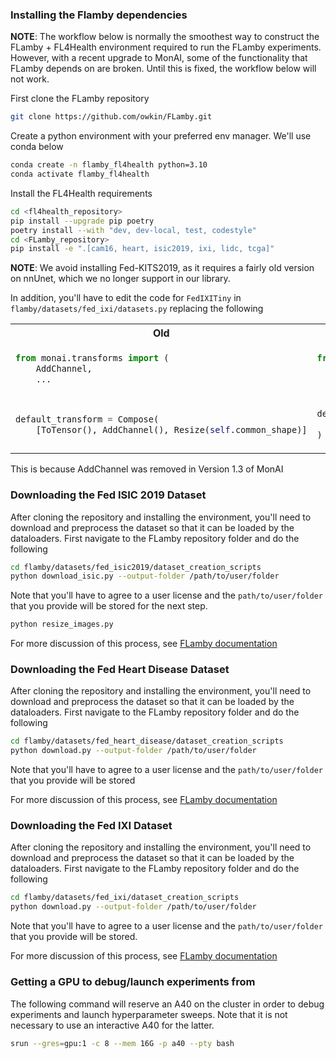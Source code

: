 ### Installing the Flamby dependencies

__NOTE__: The workflow below is normally the smoothest way to construct the FLamby + FL4Health environment required to run the FLamby experiments. However, with a recent upgrade to MonAI, some of the functionality that FLamby depends on are broken. Until this is fixed, the workflow below will not work.

First clone the FLamby repository
``` bash
git clone https://github.com/owkin/FLamby.git
```
Create a python environment with your preferred env manager. We'll use conda below
``` bash
conda create -n flamby_fl4health python=3.10
conda activate flamby_fl4health
```
Install the FL4Health requirements
``` bash
cd <fl4health_repository>
pip install --upgrade pip poetry
poetry install --with "dev, dev-local, test, codestyle"
cd <FLamby_repository>
pip install -e ".[cam16, heart, isic2019, ixi, lidc, tcga]"
```
__NOTE__: We avoid installing Fed-KITS2019, as it requires a fairly old version on nnUnet, which we no longer support in our library.

In addition, you'll have to edit the code for `FedIXITiny` in `flamby/datasets/fed_ixi/datasets.py` replacing the following

<table>
<tr>
<th>Old</th>
<th>New</th>
</tr>
<tr>
<td>

``` python
from monai.transforms import (
    AddChannel,
    ...
```
</td>
<td>

``` python
from monai.transforms import (
    EnsureChannelFirst,
    ...
```
</td>
</tr>
</tr>
<tr>
<td>

```python
default_transform = Compose(
    [ToTensor(), AddChannel(), Resize(self.common_shape)]
```
</td>
<td>

```python
default_transform = Compose(
    [ToTensor(), EnsureChannelFirst(channel_dim="no_channel"), Resize(self.common_shape)]
)
```
</td>
</tr>
</table>

This is because AddChannel was removed in Version 1.3 of MonAI

### Downloading the Fed ISIC 2019 Dataset

After cloning the repository and installing the environment, you'll need to download and preprocess the dataset so that it can be loaded by the dataloaders. First navigate to the FLamby repository folder and do the following
``` bash
cd flamby/datasets/fed_isic2019/dataset_creation_scripts
python download_isic.py --output-folder /path/to/user/folder
```
Note that you'll have to agree to a user license and the `path/to/user/folder` that you provide will be stored for the next step.
```bash
python resize_images.py
```
For more discussion of this process, see [FLamby documentation](https://owkin.github.io/FLamby/fed_isic.html#)

### Downloading the Fed Heart Disease Dataset

After cloning the repository and installing the environment, you'll need to download and preprocess the dataset so that it can be loaded by the dataloaders. First navigate to the FLamby repository folder and do the following
``` bash
cd flamby/datasets/fed_heart_disease/dataset_creation_scripts
python download.py --output-folder /path/to/user/folder
```
Note that you'll have to agree to a user license and the `path/to/user/folder` that you provide will be stored

For more discussion of this process, see [FLamby documentation](https://owkin.github.io/FLamby/fed_heart.html)

### Downloading the Fed IXI Dataset

After cloning the repository and installing the environment, you'll need to download and preprocess the dataset so that it can be loaded by the dataloaders. First navigate to the FLamby repository folder and do the following
``` bash
cd flamby/datasets/fed_ixi/dataset_creation_scripts
python download.py --output-folder /path/to/user/folder
```
Note that you'll have to agree to a user license and the `path/to/user/folder` that you provide will be stored.

For more discussion of this process, see [FLamby documentation](https://owkin.github.io/FLamby/fed_ixi.html#)

### Getting a GPU to debug/launch experiments from

The following command will reserve an A40 on the cluster in order to debug experiments and launch hyperparameter sweeps. Note that it is not necessary to use an interactive A40 for the latter.

```bash
srun --gres=gpu:1 -c 8 --mem 16G -p a40 --pty bash
```
